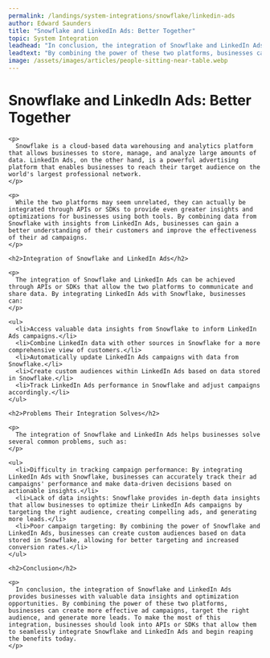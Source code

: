 ```yaml
---
permalink: /landings/system-integrations/snowflake/linkedin-ads
author: Edward Saunders
title: "Snowflake and LinkedIn Ads: Better Together"
topic: System Integration
leadhead: "In conclusion, the integration of Snowflake and LinkedIn Ads provides businesses with valuable data insights and optimization opportunities"
leadtext: "By combining the power of these two platforms, businesses can create more effective ad campaigns, target the right audience, and generate more leads. To make the most of this integration, businesses should look into APIs or SDKs that allow them to seamlessly integrate Snowflake and LinkedIn Ads and begin reaping the benefits today."
image: /assets/images/articles/people-sitting-near-table.webp
---
```

<div class="arttext">    <h1>Snowflake and LinkedIn Ads: Better Together</h1>

    <p>
      Snowflake is a cloud-based data warehousing and analytics platform that allows businesses to store, manage, and analyze large amounts of data. LinkedIn Ads, on the other hand, is a powerful advertising platform that enables businesses to reach their target audience on the world's largest professional network.
    </p>

    <p>
      While the two platforms may seem unrelated, they can actually be integrated through APIs or SDKs to provide even greater insights and optimizations for businesses using both tools. By combining data from Snowflake with insights from LinkedIn Ads, businesses can gain a better understanding of their customers and improve the effectiveness of their ad campaigns.
    </p>

    <h2>Integration of Snowflake and LinkedIn Ads</h2>

    <p>
      The integration of Snowflake and LinkedIn Ads can be achieved through APIs or SDKs that allow the two platforms to communicate and share data. By integrating LinkedIn Ads with Snowflake, businesses can:
    </p>

    <ul>
      <li>Access valuable data insights from Snowflake to inform LinkedIn Ads campaigns.</li>
      <li>Combine LinkedIn data with other sources in Snowflake for a more comprehensive view of customers.</li>
      <li>Automatically update LinkedIn Ads campaigns with data from Snowflake.</li>
      <li>Create custom audiences within LinkedIn Ads based on data stored in Snowflake.</li>
      <li>Track LinkedIn Ads performance in Snowflake and adjust campaigns accordingly.</li>
    </ul>

    <h2>Problems Their Integration Solves</h2>

    <p>
      The integration of Snowflake and LinkedIn Ads helps businesses solve several common problems, such as:
    </p>

    <ul>
      <li>Difficulty in tracking campaign performance: By integrating LinkedIn Ads with Snowflake, businesses can accurately track their ad campaigns' performance and make data-driven decisions based on actionable insights.</li>
      <li>Lack of data insights: Snowflake provides in-depth data insights that allow businesses to optimize their LinkedIn Ads campaigns by targeting the right audience, creating compelling ads, and generating more leads.</li>
      <li>Poor campaign targeting: By combining the power of Snowflake and LinkedIn Ads, businesses can create custom audiences based on data stored in Snowflake, allowing for better targeting and increased conversion rates.</li>
    </ul>

    <h2>Conclusion</h2>

    <p>
      In conclusion, the integration of Snowflake and LinkedIn Ads provides businesses with valuable data insights and optimization opportunities. By combining the power of these two platforms, businesses can create more effective ad campaigns, target the right audience, and generate more leads. To make the most of this integration, businesses should look into APIs or SDKs that allow them to seamlessly integrate Snowflake and LinkedIn Ads and begin reaping the benefits today. 
    </p>
</div>